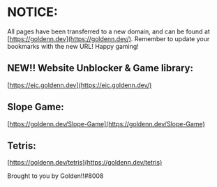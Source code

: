 # NOTICE:

All pages have been transferred to a new domain, and can be found at [https://goldenn.dev](https://goldenn.dev/). 
Remember to update your bookmarks with the new URL! Happy gaming!

## NEW!! Website Unblocker & Game library:
[https://eic.goldenn.dev](https://eic.goldenn.dev/)

## Slope Game: 
[https://goldenn.dev/Slope-Game](https://goldenn.dev/Slope-Game)

## Tetris: 
[https://goldenn.dev/tetris](https://goldenn.dev/tetris)

Brought to you by Golden!!#8008
